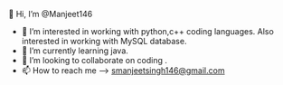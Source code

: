  👋 Hi, I’m @Manjeet146
- 👀 I’m interested in working with python,c++ coding languages.
     Also interested in working with MySQL database.
- 🌱 I’m currently learning java.
- 💞️ I’m looking to collaborate on coding .
- 📫 How to reach me --> smanjeetsingh146@gmail.com

<!---
Manjeet146/Manjeet146 is a ✨ special ✨ repository because its `README.md` (this file) appears on your GitHub profile.
You can click the Preview link to take a look at your changes.
--->
